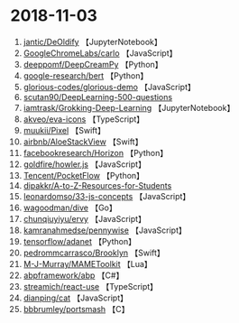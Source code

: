 # 2018-11-03

1. [jantic/DeOldify](https://github.com/jantic/DeOldify) 【JupyterNotebook】
2. [GoogleChromeLabs/carlo](https://github.com/GoogleChromeLabs/carlo) 【JavaScript】
3. [deeppomf/DeepCreamPy](https://github.com/deeppomf/DeepCreamPy) 【Python】
4. [google-research/bert](https://github.com/google-research/bert) 【Python】
5. [glorious-codes/glorious-demo](https://github.com/glorious-codes/glorious-demo) 【JavaScript】
6. [scutan90/DeepLearning-500-questions](https://github.com/scutan90/DeepLearning-500-questions) 
7. [iamtrask/Grokking-Deep-Learning](https://github.com/iamtrask/Grokking-Deep-Learning) 【JupyterNotebook】
8. [akveo/eva-icons](https://github.com/akveo/eva-icons) 【TypeScript】
9. [muukii/Pixel](https://github.com/muukii/Pixel) 【Swift】
10. [airbnb/AloeStackView](https://github.com/airbnb/AloeStackView) 【Swift】
11. [facebookresearch/Horizon](https://github.com/facebookresearch/Horizon) 【Python】
12. [goldfire/howler.js](https://github.com/goldfire/howler.js) 【JavaScript】
13. [Tencent/PocketFlow](https://github.com/Tencent/PocketFlow) 【Python】
14. [dipakkr/A-to-Z-Resources-for-Students](https://github.com/dipakkr/A-to-Z-Resources-for-Students) 
15. [leonardomso/33-js-concepts](https://github.com/leonardomso/33-js-concepts) 【JavaScript】
16. [wagoodman/dive](https://github.com/wagoodman/dive) 【Go】
17. [chunqiuyiyu/ervy](https://github.com/chunqiuyiyu/ervy) 【JavaScript】
18. [kamranahmedse/pennywise](https://github.com/kamranahmedse/pennywise) 【JavaScript】
19. [tensorflow/adanet](https://github.com/tensorflow/adanet) 【Python】
20. [pedrommcarrasco/Brooklyn](https://github.com/pedrommcarrasco/Brooklyn) 【Swift】
21. [M-J-Murray/MAMEToolkit](https://github.com/M-J-Murray/MAMEToolkit) 【Lua】
22. [abpframework/abp](https://github.com/abpframework/abp) 【C#】
23. [streamich/react-use](https://github.com/streamich/react-use) 【TypeScript】
24. [dianping/cat](https://github.com/dianping/cat) 【JavaScript】
25. [bbbrumley/portsmash](https://github.com/bbbrumley/portsmash) 【C】

